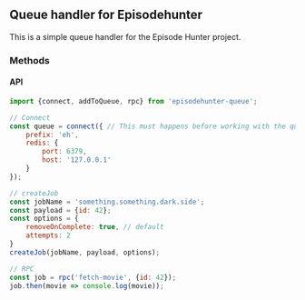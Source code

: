 ## Queue handler for Episodehunter

This is a simple queue handler for the Episode Hunter project. 

### Methods

#### API
```javascript
import {connect, addToQueue, rpc} from 'episodehunter-queue';

// Connect
const queue = connect({ // This must happens before working with the queue
    prefix: 'eh',
    redis: {
        port: 6379,
        host: '127.0.0.1'
    }
});

// createJob
const jobName = 'something.something.dark.side';
const payload = {id: 42};
const options = {
    removeOnComplete: true, // default
    attempts: 2
}
createJob(jobName, payload, options);

// RPC
const job = rpc('fetch-movie', {id: 42});
job.then(movie => console.log(movie));
```
